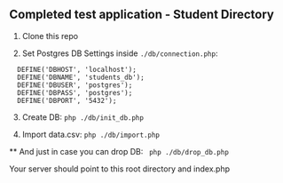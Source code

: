 ## Completed test application - Student Directory

1. Clone this repo

2. Set Postgres DB Settings inside ```./db/connection.php```:

```
  DEFINE('DBHOST', 'localhost');
  DEFINE('DBNAME', 'students_db');
  DEFINE('DBUSER', 'postgres');
  DEFINE('DBPASS', 'postgres');
  DEFINE('DBPORT', '5432');
```


3. Create DB: ```php ./db/init_db.php```

4. Import data.csv: ```php ./db/import.php```

** And just in case you can drop DB: ``` php ./db/drop_db.php```

Your server should point to this root directory and index.php
